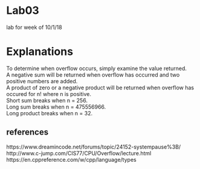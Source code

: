 # Lab03
lab for week of 10/1/18
<h1>Explanations</h1>
To determine when overflow occurs, simply examine the value returned.
<br>
A negative sum will be returned when overflow has occurred and two positive numbers are added. 
<br>
A product of zero or a negative product will be returned when overflow has occured for n! where n is positive.
<br>
Short sum breaks when n = 256.
<br>
Long sum breaks when n = 475556966.
<br>
Long product breaks when n = 32.
<br>
<h2>references</h2>
https://www.dreamincode.net/forums/topic/24152-systempause%3B/
<br>
http://www.c-jump.com/CIS77/CPU/Overflow/lecture.html
<br>
https://en.cppreference.com/w/cpp/language/types
